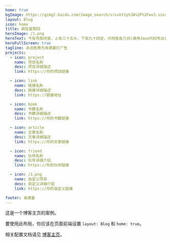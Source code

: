 ```yaml
---
home: true
bgImage: https://gimg2.baidu.com/image_search/src=http%3A%2F%2Fwx3.sinaimg.cn%2Flarge%2F001QcfDygy1gyhwv3uwv1j60ru0fowiy02.jpg&refer=http%3A%2F%2Fwx3.sinaimg.cn&app=2002&size=f9999,10000&q=a80&n=0&g=0n&fmt=auto?sec=1661570164&t=31c4f2672a1a2eb12f46cabd4e2c2414
layout: Blog
icon: home
title: 疯狂星期四
heroImage: /1.png
heroText: 今有鸡兔同笼，上有三十五头，下有九十四足，问鸡兔各几何(请用Java代码写出)？V50,助我杀了楼上的253亿只鸡你太美!
heroFullScreen: true
tagline: 永远免费为肯德基打广告
projects:
  - icon: project
    name: 项目名称
    desc: 项目详细描述
    link: https://你的项目链接

  - icon: link
    name: 链接名称
    desc: 链接详细描述
    link: https://链接地址

  - icon: book
    name: 书籍名称
    desc: 书籍详细描述
    link: https://你的书籍链接

  - icon: article
    name: 文章名称
    desc: 文章详细描述
    link: https://你的文章链接

  - icon: friend
    name: 伙伴名称
    desc: 伙伴详细介绍
    link: https://你的伙伴链接

  - icon: /1.png
    name: 自定义项目
    desc: 自定义详细介绍
    link: https://你的自定义链接

footer: 肯德基
---
```


这是一个博客主页的案例。

要使用此布局，你应该在页面前端设置 `layout: Blog` 和 `home: true`。

相关配置文档请见 [博客主页](https://vuepress-theme-hope.github.io/v2/zh/guide/blog/home/)。

